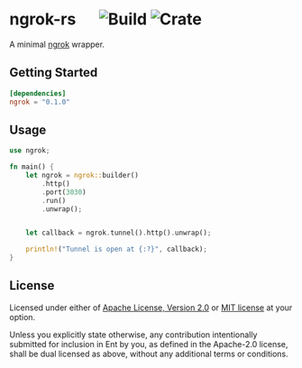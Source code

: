 # ngrok-rs &emsp; ![Build] ![Crate]

[build]: https://github.com/nkconnor/ngrok/workflows/Rust/badge.svg
[crate]: https://img.shields.io/crates/v/ngrok

A minimal [ngrok](https://ngrok.com/) wrapper.

## Getting Started

```toml
[dependencies]
ngrok = "0.1.0"
```

## Usage

```rust
use ngrok;

fn main() {
    let ngrok = ngrok::builder()
        .http()
        .port(3030)
        .run()
        .unwrap();


    let callback = ngrok.tunnel().http().unwrap();

    println!("Tunnel is open at {:?}", callback);
}
```

## License

Licensed under either of <a href="LICENSE-APACHE">Apache License, Version
2.0</a> or <a href="LICENSE-MIT">MIT license</a> at your option.

Unless you explicitly state otherwise, any contribution intentionally submitted
for inclusion in Ent by you, as defined in the Apache-2.0 license, shall be
dual licensed as above, without any additional terms or conditions.
